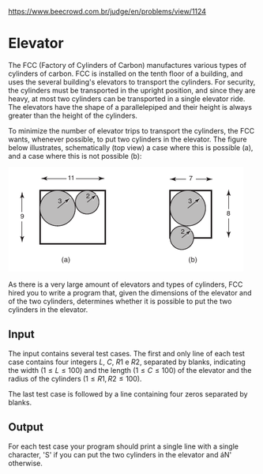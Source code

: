 https://www.beecrowd.com.br/judge/en/problems/view/1124

# Elevator

The FCC (Factory of Cylinders of Carbon) manufactures various types of
cylinders of carbon. FCC is installed on the tenth floor of a building, and
uses the several building's elevators to transport the cylinders. For
security, the cylinders must be transported in the upright position, and since
they are heavy, at most two cylinders can be transported in a single elevator
ride. The elevators have the shape of a parallelepiped and their height is
always greater than the height of the cylinders.

To minimize the number of elevator trips to transport the cylinders, the FCC
wants, whenever possible, to put two cylinders in the elevator. The figure
below illustrates, schematically (top view) a case where this is possible (a),
and a case where this is not possible (b):


![](imgs/UOJ_1124.webp)

As there is a very large amount of elevators and types of cylinders, FCC hired
you to write a program that, given the dimensions of the elevator and of the
two cylinders, determines whether it is possible to put the two cylinders in
the elevator.

## Input

The input contains several test cases. The first and only line of each test
case contains four integers $L$, $C$, $R1$ e $R2$, separated by blanks,
indicating the width $(1 \leq L \leq 100)$ and the length $(1 \leq C \leq
100)$ of the elevator and the radius of the cylinders $(1 \leq R1, R2 \leq
100)$.

The last test case is followed by a line containing four zeros separated by
blanks.

## Output

For each test case your program should print a single line with a single
character, 'S' if you can put the two cylinders in the elevator and áN'
otherwise.


